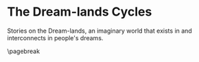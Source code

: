 # The Dream-lands Cycles

Stories on the Dream-lands, an imaginary world that exists in and interconnects in people's dreams.

\pagebreak